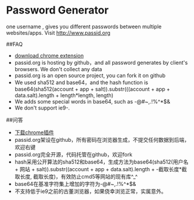 Password Generator
====
one username , gives you different passwords between multiple websites/apps. Visit <http://www.passid.org>

##FAQ
- [download chrome extension](https://chrome.google.com/webstore/detail/password-generator/pollejchmgaeaaamgmhckdhcaidfhikp)
- passid.org is hosting by github，and all password generates by client's browsers. We don't collect any data
- passid.org is an open source project, you can fork it on github
- We used sha512 and base64，and the hash function is base64(sha512(account + app + salt)).substr(((account + app + data.salt).length + length*length, length)
- We adds some special words in base64, such as -@#~,.[]()!%^*$&
- We don't support ie9-.

##问答
- [下载chrome插件](https://chrome.google.com/webstore/detail/password-generator/pollejchmgaeaaamgmhckdhcaidfhikp)
- passid.org架设在github，所有密码在浏览器生成，不提交任何数据到后端，欢迎右键
- passid.org完全开源，代码托管在github，欢迎fork
- hash采用公开算法的sha512和base64，生成方法为base64(sha512(用户名 + 网站 + salt)).substr((account + app + data.salt).length + -截取长度*截取长度, 截取长度)，有效防止cmd5等网站的现有库^_^
- base64在基准字符集上增加的字符为-@#~,.[]()!%^*$&
- 不支持低于ie9之前的古董浏览器，如果侥幸浏览正常，实属意外。